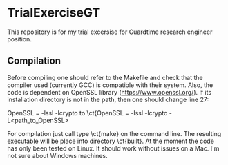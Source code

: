 # TrialExerciseGT
This repository is for my trial excersise for Guardtime research engineer position.

## Compilation

Before compiling one should refer to the Makefile and check that the compiler used (currently GCC) is compatible with their system. Also, the code is dependent on OpenSSL library (https://www.openssl.org/). If its installation directory is not in the path, then one should change line 27: 

OpenSSL = -lssl -lcrypto to \ct{OpenSSL = -lssl -lcrypto -L<path\_to\_OpenSSL>

For compilation just call type \ct{make} on the command line. The resulting executable will be place into directory \ct{built}. At the moment the code has only been tested on Linux. It should work without issues on a Mac. I'm not sure about Windows machines.  
